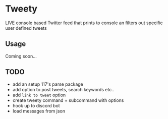 # Tweety
LIVE console based Twitter feed that prints to console an filters out specific user defined tweets

## Usage 
Coming soon...

## TODO
- add an setup 117's parse package
- add option to post tweets, search keywords etc..
- add `link to tweet` option
- create tweety command + subcommand with options
- hook up to discord bot
- load messages from json
